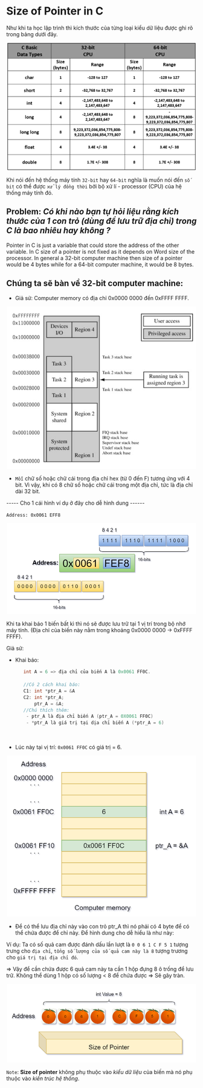 # Size of Pointer in C

Như khi ta học lập trình thì kích thước của từng loại kiểu dữ liệu được ghi rõ trong bảng dưới đây.
<p align="center">
    <img src="./Images/value_structure.jpg" width="500px" alt="">
</p>

Khi nói đến hệ thống máy tính `32-bit` hay `64-bit` nghĩa là muốn nói đến `số bit` có thể được `xử lý đồng thời` bởi bộ xử lí - processor (CPU) của hệ thống máy tính đó.

## **Problem:** *Có khi nào bạn tự hỏi liệu rằng kích thước của 1 con trỏ (dùng để lưu trữ địa chỉ) trong C là bao nhiêu hay không ?* 

Pointer in C is just a variable that could store the address of the other variable. In C size of a pointer is not fixed as it depends on Word size of the processor. In general a 32-bit computer machine then size of a pointer would be 4 bytes while for a 64-bit computer machine, it would be 8 bytes.

## Chúng ta sẽ bàn về 32-bit computer machine:

- Giả sử: Computer memory có địa chỉ 0x0000 0000 đến 0xFFFF FFFF.
<p align="center">
    <img src="./Images/memory_image.png" width="500px" alt="">
</p>

-  `Mỗi` chữ số hoặc chữ cái trong địa chỉ hex (từ 0 đến F) tương ứng với 4 bit. Vì vậy, khi có 8 chữ số hoặc chữ cái trong một địa chỉ, tức là  địa chỉ dài 32 bit.

----- Cho 1 cái hình ví dụ ở đây cho dễ hình dung ------

`Address: 0x0061 EFF8`
<p align="center">
    <img src="./Images/Image_1.png" width="500px" alt="">
</p>


Khi ta khai báo 1 biến bất kì thì nó sẽ được lưu trữ tại 1 vị trí trong bộ nhớ máy tính. (Địa chỉ của biến này nằm trong khoảng 0x0000 0000 -> 0xFFFF FFFF).

Giả sử: 
- Khai báo:
  ~~~cpp
     int A = 6 => địa chỉ của biến A là 0x0061 FF0C.

     //Có 2 cách khai báo:
     C1: int *ptr_A = &A
     C2: int *ptr_A;
         ptr_A = &A;
     //Chú thích thêm:
      - ptr_A là địa chỉ biến A (ptr_A = 0X0061 FF0C)
      - *ptr_A là giá trị tại dịa chỉ biến A (*ptr_A = 6)
               
     
  ~~~
- Lúc này tại vị trí: `0x0061 FF0C` có giá trị = 6.
<p align="center">
    <img src="./Images/Image_2.png" width="500px" alt="">
</p>


- Để có thể lưu địa chỉ này vào con trỏ ptr_A thì nó phải có 4 byte để có thể chứa được để chỉ này.
Để hình dung cho dễ hiểu là như này:

Ví dụ: Ta có số quả cam được đánh dấu lần lượt là `0 0 6 1 C F 5 1` tượng trưng cho `địa chỉ`, `tổng số lượng của số quả cam này là 8` tượng trương cho `giá trị tại địa chỉ đó`.

=> Vậy để cần chứa được 6 quả cam này ta cần 1 hộp đựng 8 ô trống để lưu trữ. Không thể dùng 1 hộp có số lượng < 8 để chứa được => Sẽ gây tràn.

<p align="center">
    <img src="./Images/Image_3.png" width="500px" alt="">
</p>

`Note`: **Size of pointer** không phụ thuộc vào *kiểu dữ liệu* của biến mà nó phụ thuộc vào *kiến trúc hệ thống*.
